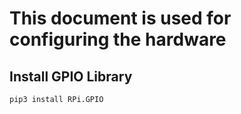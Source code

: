 # This document is used for configuring the hardware

## Install GPIO Library
```bash
pip3 install RPi.GPIO
```
